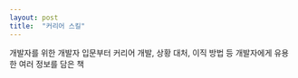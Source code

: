 ```yaml
---
layout: post
title:  "커리어 스킬"
---
```


개발자를 위한 개발자 입문부터 커리어 개발, 상황 대처, 이직 방법 등 개발자에게 유용한 여러 정보를 담은 책